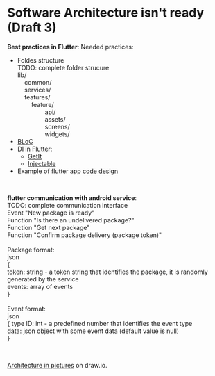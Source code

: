 # Software Architecture isn't ready (Draft 3)

**Best practices in Flutter**:
Needed practices:
- Foldes structure<br>
TODO: complete folder strucure<br>
lib/<br>
&nbsp;&nbsp;&nbsp;&nbsp;common/<br>
&nbsp;&nbsp;&nbsp;&nbsp;services/<br>
&nbsp;&nbsp;&nbsp;&nbsp;features/<br>
&nbsp;&nbsp;&nbsp;&nbsp;&nbsp;&nbsp;&nbsp;&nbsp;feature/<br>
&nbsp;&nbsp;&nbsp;&nbsp;&nbsp;&nbsp;&nbsp;&nbsp;&nbsp;&nbsp;&nbsp;&nbsp;&nbsp;&nbsp;&nbsp;&nbsp;api/<br>
&nbsp;&nbsp;&nbsp;&nbsp;&nbsp;&nbsp;&nbsp;&nbsp;&nbsp;&nbsp;&nbsp;&nbsp;&nbsp;&nbsp;&nbsp;&nbsp;assets/<br>
&nbsp;&nbsp;&nbsp;&nbsp;&nbsp;&nbsp;&nbsp;&nbsp;&nbsp;&nbsp;&nbsp;&nbsp;&nbsp;&nbsp;&nbsp;&nbsp;screens/<br>
&nbsp;&nbsp;&nbsp;&nbsp;&nbsp;&nbsp;&nbsp;&nbsp;&nbsp;&nbsp;&nbsp;&nbsp;&nbsp;&nbsp;&nbsp;&nbsp;widgets/<br>
- [BLoC](bloclibrary.dev)
- DI in Flutter:
  - [GetIt](https://pub.dev/packages/get_it)
  - [Injectable](https://pub.dev/packages/injectable)
- Example of flutter app [code design](https://tech.tamara.co/architect-your-flutter-app-the-clean-way-with-bloc-703e6a8c2d23)

<br>

**flutter communication with android service**:<br>
TODO: complete communication interface<br>
Event "New package is ready"<br>
Function "Is there an undelivered package?"<br>
Function "Get next package"<br>
Function "Confirm package delivery (package token)"<br>
<br>
Package format:<br>
json<br>
{<br>
token: string - a token string that identifies the package, it is randomly generated by the service<br>
events: array of events<br>
}<br>
<br>
Event format:<br>
json<br>
{
type ID: int - a predefined number that identifies the event type<br>
data: json object with some event data (default value is null)<br>
}<br>

<br>

[Architecture in pictures](https://app.diagrams.net/#G17zhYh2qk37QgLhyynme0vzYZO9Z538Fd) on draw.io.

